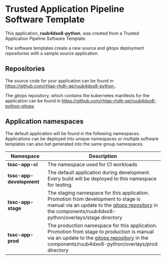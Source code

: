 # Trusted Application Pipeline Software Template

This application, **ruub4dxo8-python**, was created from a Trusted Application Pipeline Software Template.

The software templates create a new source and gitops deployment repositories with a sample source application. 

## Repositories

The source code for your application can be found in [https://github.com/rhtap-rhdh-qe/ruub4dxo8-python ](https://github.com/rhtap-rhdh-qe/ruub4dxo8-python ).
 
The gitops repository, which contains the kubernetes manifests for the application can be found in 
[https://github.com/rhtap-rhdh-qe/ruub4dxo8-python-gitops ](https://github.com/rhtap-rhdh-qe/ruub4dxo8-python-gitops ) 

## Application namespaces 

The default application will be found in the following namespaces. Applications can be deployed into unique namespaces or multiple software templates can also bet generated into the same group namespaces.  

|  Namespace   |  Description   |  
| -------- | -------- |
| **tssc-app-ci** | The namespace used for CI workloads |
| **tssc-app-development** | The default application during development. Every build will be deployed to this namespace for testing. |
| **tssc-app-stage** | The staging namespace for this application. Promotion from development to stage is manual via an update to the [gitops repository](https://github.com/rhtap-rhdh-qe/ruub4dxo8-python-gitops ) in the components/ruub4dxo8-python/overlays/stage directory |
| **tssc-app-prod** | The production namespace for this application. Promotion from stage to production is manual via an update to the [gitops repository](https://github.com/rhtap-rhdh-qe/ruub4dxo8-python-gitops ) in the components/ruub4dxo8-python/overlays/prod directory |